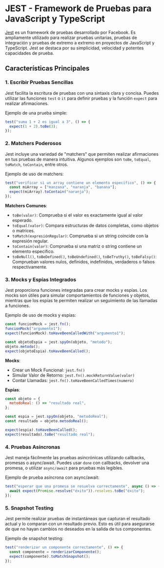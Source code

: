 # JEST - Framework de Pruebas para JavaScript y TypeScript

[Jest](https://jestjs.io/) es un framework de pruebas desarrollado por Facebook. Es ampliamente utilizado para realizar pruebas unitarias, pruebas de integración y pruebas de extremo a extremo en proyectos de JavaScript y TypeScript. Jest se destaca por su simplicidad, velocidad y potentes capacidades de prueba.

## Características Principales

### 1. **Escribir Pruebas Sencillas**

Jest facilita la escritura de pruebas con una sintaxis clara y concisa. Puedes utilizar las funciones `test` o `it` para definir pruebas y la función `expect` para realizar afirmaciones.

Ejemplo de una prueba simple:

```javascript
test("suma 1 + 2 es igual a 3", () => {
  expect(1 + 2).toBe(3);
});
```

### 2. Matchers Poderosos

Jest incluye una variedad de "matchers" que permiten realizar afirmaciones en tus pruebas de manera intuitiva. Algunos ejemplos son `toBe`, `toEqual`, `toMatch`, `toContain`, entre otros.

Ejemplo de uso de matchers:

```javascript
test("verificar si un array contiene un elemento específico", () => {
  const miArray = ["manzana", "naranja", "banana"];
  expect(miArray).toContain("naranja");
});
```

**Matchers Comunes**:

- `toBe(valor)`: Comprueba si el valor es exactamente igual al valor esperado.
- `toEqual(valor)`: Compara estructuras de datos completas, como objetos o matrices.
- `toMatch(expresiónRegular)`: Comprueba si un string coincide con la expresión regular.
- `toContain(valor)`: Comprueba si una matriz o string contiene un elemento específico.
- `toBeNull()`, `toBeDefined()`, `toBeUndefined()`, `toBeTruthy()`, `toBeFalsy()`: Comprueban valores nulos, definidos, indefinidos, verdaderos o falsos respectivamente.

### 3. Mocks y Espías Integrados

Jest proporciona funciones integradas para crear mocks y espías. Los mocks son útiles para simular comportamientos de funciones y objetos, mientras que los espías te permiten realizar un seguimiento de las llamadas a funciones.

Ejemplo de uso de mocks y espías:

```javascript
const funcionMock = jest.fn();
funcionMock("argumento1");
expect(funcionMock).toHaveBeenCalledWith("argumento1");

const objetoEspia = jest.spyOn(objeto, "metodo");
objeto.metodo();
expect(objetoEspia).toHaveBeenCalled();
```

**Mocks**:

- Crear un Mock Funcional: `jest.fn()`
- Simular Valor de Retorno: `jest.fn().mockReturnValue(valor)`
- Contar Llamadas: `jest.fn().toHaveBeenCalledTimes(numero)`

**Espías**:

```javascript
const objeto = {
  metodoReal: () => "resultado real",
};

const espia = jest.spyOn(objeto, "metodoReal");
const resultado = objeto.metodoReal();

expect(espia).toHaveBeenCalled();
expect(resultado).toBe("resultado real");
```

### 4. Pruebas Asíncronas

Jest maneja fácilmente las pruebas asincrónicas utilizando callbacks, promesas o async/await. Puedes usar `done` con callbacks, devolver una promesa, o utilizar `async/await` para pruebas más legibles.

Ejemplo de prueba asíncrona con async/await:

```javascript
test("esperar que una promesa se resuelva correctamente", async () => {
  await expect(Promise.resolve("éxito")).resolves.toBe("éxito");
});
```

### 5. Snapshot Testing

Jest permite realizar pruebas de instantáneas que capturan el resultado actual y lo comparan con un resultado previo. Esto es útil para asegurarse de que no hayan cambios no deseados en la salida de tus componentes.

Ejemplo de snapshot testing:

```javascript
test("renderizar un componente correctamente", () => {
  const componente = renderizarComponente();
  expect(componente).toMatchSnapshot();
});
```